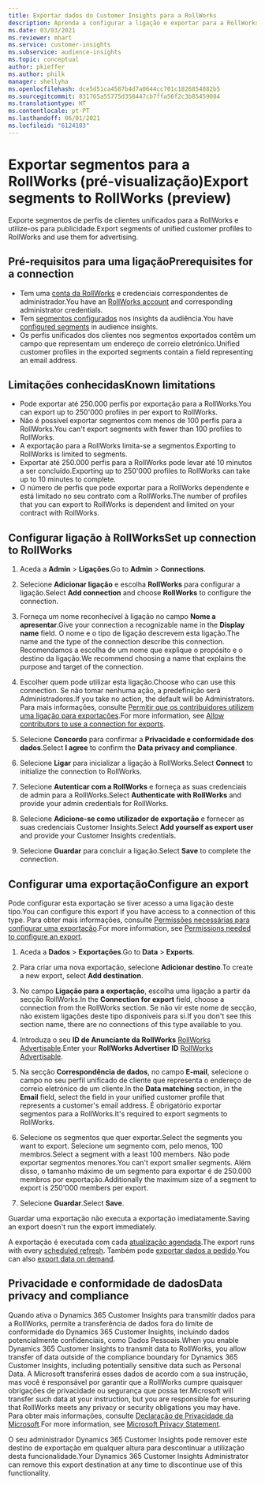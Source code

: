 ```yaml
---
title: Exportar dados do Customer Insights para a RollWorks
description: Aprenda a configurar a ligação e exportar para a RollWorks.
ms.date: 03/03/2021
ms.reviewer: mhart
ms.service: customer-insights
ms.subservice: audience-insights
ms.topic: conceptual
author: pkieffer
ms.author: philk
manager: shellyha
ms.openlocfilehash: dce5d51ca4587b4d7a0644cc701c1826854882b5
ms.sourcegitcommit: 831765a55775d358447cb7ffa56f2c3b85459084
ms.translationtype: HT
ms.contentlocale: pt-PT
ms.lasthandoff: 06/01/2021
ms.locfileid: "6124103"
---
```

# <a name="export-segments-to-rollworks-preview"></a><span data-ttu-id="41db9-103">Exportar segmentos para a RollWorks (pré-visualização)</span><span class="sxs-lookup"><span data-stu-id="41db9-103">Export segments to RollWorks (preview)</span></span>

<span data-ttu-id="41db9-104">Exporte segmentos de perfis de clientes unificados para a RollWorks e utilize-os para publicidade.</span><span class="sxs-lookup"><span data-stu-id="41db9-104">Export segments of unified customer profiles to RollWorks and use them for advertising.</span></span> 

## <a name="prerequisites-for-a-connection"></a><span data-ttu-id="41db9-105">Pré-requisitos para uma ligação</span><span class="sxs-lookup"><span data-stu-id="41db9-105">Prerequisites for a connection</span></span>

-   <span data-ttu-id="41db9-106">Tem uma [conta da RollWorks](https://www.rollworks.com/) e credenciais correspondentes de administrador.</span><span class="sxs-lookup"><span data-stu-id="41db9-106">You have an [RollWorks account](https://www.rollworks.com/) and corresponding administrator credentials.</span></span>
-   <span data-ttu-id="41db9-107">Tem [segmentos configurados](segments.md) nos insights da audiência.</span><span class="sxs-lookup"><span data-stu-id="41db9-107">You have [configured segments](segments.md) in audience insights.</span></span>
-   <span data-ttu-id="41db9-108">Os perfis unificados dos clientes nos segmentos exportados contêm um campo que representam um endereço de correio eletrónico.</span><span class="sxs-lookup"><span data-stu-id="41db9-108">Unified customer profiles in the exported segments contain a field representing an email address.</span></span>

## <a name="known-limitations"></a><span data-ttu-id="41db9-109">Limitações conhecidas</span><span class="sxs-lookup"><span data-stu-id="41db9-109">Known limitations</span></span>

- <span data-ttu-id="41db9-110">Pode exportar até 250.000 perfis por exportação para a RollWorks.</span><span class="sxs-lookup"><span data-stu-id="41db9-110">You can export up to 250'000 profiles in per export to RollWorks.</span></span>
- <span data-ttu-id="41db9-111">Não é possível exportar segmentos com menos de 100 perfis para a RollWorks.</span><span class="sxs-lookup"><span data-stu-id="41db9-111">You can't export segments with fewer than 100 profiles to RollWorks.</span></span> 
- <span data-ttu-id="41db9-112">A exportação para a RollWorks limita-se a segmentos.</span><span class="sxs-lookup"><span data-stu-id="41db9-112">Exporting to RollWorks is limited to segments.</span></span>
- <span data-ttu-id="41db9-113">Exportar até 250.000 perfis para a RollWorks pode levar até 10 minutos a ser concluído.</span><span class="sxs-lookup"><span data-stu-id="41db9-113">Exporting up to 250'000 profiles to RollWorks can take up to 10 minutes to complete.</span></span> 
- <span data-ttu-id="41db9-114">O número de perfis que pode exportar para a RollWorks dependente e está limitado no seu contrato com a RollWorks.</span><span class="sxs-lookup"><span data-stu-id="41db9-114">The number of profiles that you can export to RollWorks is dependent and limited on your contract with RollWorks.</span></span>

## <a name="set-up-connection-to-rollworks"></a><span data-ttu-id="41db9-115">Configurar ligação à RollWorks</span><span class="sxs-lookup"><span data-stu-id="41db9-115">Set up connection to RollWorks</span></span>

1. <span data-ttu-id="41db9-116">Aceda a **Admin** > **Ligações**.</span><span class="sxs-lookup"><span data-stu-id="41db9-116">Go to **Admin** > **Connections**.</span></span>

1. <span data-ttu-id="41db9-117">Selecione **Adicionar ligação** e escolha **RollWorks** para configurar a ligação.</span><span class="sxs-lookup"><span data-stu-id="41db9-117">Select **Add connection** and choose **RollWorks** to configure the connection.</span></span>

1. <span data-ttu-id="41db9-118">Forneça um nome reconhecível à ligação no campo **Nome a apresentar**.</span><span class="sxs-lookup"><span data-stu-id="41db9-118">Give your connection a recognizable name in the **Display name** field.</span></span> <span data-ttu-id="41db9-119">O nome e o tipo de ligação descrevem esta ligação.</span><span class="sxs-lookup"><span data-stu-id="41db9-119">The name and the type of the connection describe this connection.</span></span> <span data-ttu-id="41db9-120">Recomendamos a escolha de um nome que explique o propósito e o destino da ligação.</span><span class="sxs-lookup"><span data-stu-id="41db9-120">We recommend choosing a name that explains the purpose and target of the connection.</span></span>

1. <span data-ttu-id="41db9-121">Escolher quem pode utilizar esta ligação.</span><span class="sxs-lookup"><span data-stu-id="41db9-121">Choose who can use this connection.</span></span> <span data-ttu-id="41db9-122">Se não tomar nenhuma ação, a predefinição será Administradores.</span><span class="sxs-lookup"><span data-stu-id="41db9-122">If you take no action, the default will be Administrators.</span></span> <span data-ttu-id="41db9-123">Para mais informações, consulte [Permitir que os contribuidores utilizem uma ligação para exportações](connections.md#allow-contributors-to-use-a-connection-for-exports).</span><span class="sxs-lookup"><span data-stu-id="41db9-123">For more information, see [Allow contributors to use a connection for exports](connections.md#allow-contributors-to-use-a-connection-for-exports).</span></span>

1. <span data-ttu-id="41db9-124">Selecione **Concordo** para confirmar a **Privacidade e conformidade dos dados**.</span><span class="sxs-lookup"><span data-stu-id="41db9-124">Select **I agree** to confirm the **Data privacy and compliance**.</span></span>

1. <span data-ttu-id="41db9-125">Selecione **Ligar** para inicializar a ligação à RollWorks.</span><span class="sxs-lookup"><span data-stu-id="41db9-125">Select **Connect** to initialize the connection to RollWorks.</span></span>

1. <span data-ttu-id="41db9-126">Selecione **Autenticar com a RollWorks** e forneça as suas credenciais de admin para a RollWorks.</span><span class="sxs-lookup"><span data-stu-id="41db9-126">Select **Authenticate with RollWorks** and provide your admin credentials for RollWorks.</span></span>

1. <span data-ttu-id="41db9-127">Selecione **Adicione-se como utilizador de exportação** e fornecer as suas credenciais Customer Insights.</span><span class="sxs-lookup"><span data-stu-id="41db9-127">Select **Add yourself as export user** and provide your Customer Insights credentials.</span></span>

1. <span data-ttu-id="41db9-128">Selecione **Guardar** para concluir a ligação.</span><span class="sxs-lookup"><span data-stu-id="41db9-128">Select **Save** to complete the connection.</span></span>

## <a name="configure-an-export"></a><span data-ttu-id="41db9-129">Configurar uma exportação</span><span class="sxs-lookup"><span data-stu-id="41db9-129">Configure an export</span></span>

<span data-ttu-id="41db9-130">Pode configurar esta exportação se tiver acesso a uma ligação deste tipo.</span><span class="sxs-lookup"><span data-stu-id="41db9-130">You can configure this export if you have access to a connection of this type.</span></span> <span data-ttu-id="41db9-131">Para obter mais informações, consulte [Permissões necessárias para configurar uma exportação](export-destinations.md#set-up-a-new-export).</span><span class="sxs-lookup"><span data-stu-id="41db9-131">For more information, see [Permissions needed to configure an export](export-destinations.md#set-up-a-new-export).</span></span>

1. <span data-ttu-id="41db9-132">Aceda a **Dados** > **Exportações**.</span><span class="sxs-lookup"><span data-stu-id="41db9-132">Go to **Data** > **Exports**.</span></span>

1. <span data-ttu-id="41db9-133">Para criar uma nova exportação, selecione **Adicionar destino**.</span><span class="sxs-lookup"><span data-stu-id="41db9-133">To create a new export, select **Add destination**.</span></span>

1. <span data-ttu-id="41db9-134">No campo **Ligação para a exportação**, escolha uma ligação a partir da secção RollWorks.</span><span class="sxs-lookup"><span data-stu-id="41db9-134">In the **Connection for export** field, choose a connection from the RollWorks section.</span></span> <span data-ttu-id="41db9-135">Se não vir este nome de secção, não existem ligações deste tipo disponíveis para si.</span><span class="sxs-lookup"><span data-stu-id="41db9-135">If you don't see this section name, there are no connections of this type available to you.</span></span>

1. <span data-ttu-id="41db9-136">Introduza o seu **ID de Anunciante da RollWorks** [RollWorks Advertisable](https://help.adroll.com/hc/articles/212011838-Advertiser-Profiles).</span><span class="sxs-lookup"><span data-stu-id="41db9-136">Enter your **RollWorks Advertiser ID** [RollWorks Advertisable](https://help.adroll.com/hc/articles/212011838-Advertiser-Profiles).</span></span>

3. <span data-ttu-id="41db9-137">Na secção **Correspondência de dados**, no campo **E-mail**, selecione o campo no seu perfil unificado de cliente que representa o endereço de correio eletrónico de um cliente.</span><span class="sxs-lookup"><span data-stu-id="41db9-137">In the **Data matching** section, in the **Email** field, select the field in your unified customer profile that represents a customer's email address.</span></span> <span data-ttu-id="41db9-138">É obrigatório exportar segmentos para a RollWorks.</span><span class="sxs-lookup"><span data-stu-id="41db9-138">It's required to export segments to RollWorks.</span></span>

1. <span data-ttu-id="41db9-139">Selecione os segmentos que quer exportar.</span><span class="sxs-lookup"><span data-stu-id="41db9-139">Select the segments you want to export.</span></span> <span data-ttu-id="41db9-140">Selecione um segmento com, pelo menos, 100 membros.</span><span class="sxs-lookup"><span data-stu-id="41db9-140">Select a segment with a least 100 members.</span></span> <span data-ttu-id="41db9-141">Não pode exportar segmentos menores.</span><span class="sxs-lookup"><span data-stu-id="41db9-141">You can't export smaller segments.</span></span> <span data-ttu-id="41db9-142">Além disso, o tamanho máximo de um segmento para exportar é de 250.000 membros por exportação.</span><span class="sxs-lookup"><span data-stu-id="41db9-142">Additionally the maximum size of a segment to export is 250'000 members per export.</span></span> 

1. <span data-ttu-id="41db9-143">Selecione **Guardar**.</span><span class="sxs-lookup"><span data-stu-id="41db9-143">Select **Save**.</span></span>

<span data-ttu-id="41db9-144">Guardar uma exportação não executa a exportação imediatamente.</span><span class="sxs-lookup"><span data-stu-id="41db9-144">Saving an export doesn't run the export immediately.</span></span>

<span data-ttu-id="41db9-145">A exportação é executada com cada [atualização agendada](system.md#schedule-tab).</span><span class="sxs-lookup"><span data-stu-id="41db9-145">The export runs with every [scheduled refresh](system.md#schedule-tab).</span></span> <span data-ttu-id="41db9-146">Também pode [exportar dados a pedido](export-destinations.md#run-exports-on-demand).</span><span class="sxs-lookup"><span data-stu-id="41db9-146">You can also [export data on demand](export-destinations.md#run-exports-on-demand).</span></span> 


## <a name="data-privacy-and-compliance"></a><span data-ttu-id="41db9-147">Privacidade e conformidade de dados</span><span class="sxs-lookup"><span data-stu-id="41db9-147">Data privacy and compliance</span></span>

<span data-ttu-id="41db9-148">Quando ativa o Dynamics 365 Customer Insights para transmitir dados para a RollWorks, permite a transferência de dados fora do limite de conformidade do Dynamics 365 Customer Insights, incluindo dados potencialmente confidenciais, como Dados Pessoais.</span><span class="sxs-lookup"><span data-stu-id="41db9-148">When you enable Dynamics 365 Customer Insights to transmit data to RollWorks, you allow transfer of data outside of the compliance boundary for Dynamics 365 Customer Insights, including potentially sensitive data such as Personal Data.</span></span> <span data-ttu-id="41db9-149">A Microsoft transferirá esses dados de acordo com a sua instrução, mas você é responsável por garantir que a RollWorks cumpre quaisquer obrigações de privacidade ou segurança que possa ter.</span><span class="sxs-lookup"><span data-stu-id="41db9-149">Microsoft will transfer such data at your instruction, but you are responsible for ensuring that RollWorks meets any privacy or security obligations you may have.</span></span> <span data-ttu-id="41db9-150">Para obter mais informações, consulte [Declaração de Privacidade da Microsoft](https://go.microsoft.com/fwlink/?linkid=396732).</span><span class="sxs-lookup"><span data-stu-id="41db9-150">For more information, see [Microsoft Privacy Statement](https://go.microsoft.com/fwlink/?linkid=396732).</span></span>

<span data-ttu-id="41db9-151">O seu administrador Dynamics 365 Customer Insights pode remover este destino de exportação em qualquer altura para descontinuar a utilização desta funcionalidade.</span><span class="sxs-lookup"><span data-stu-id="41db9-151">Your Dynamics 365 Customer Insights Administrator can remove this export destination at any time to discontinue use of this functionality.</span></span>
